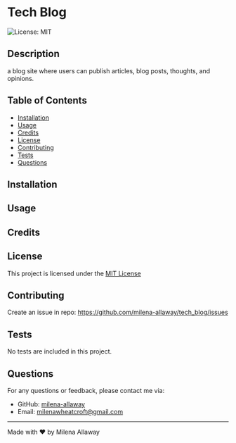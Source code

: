 # Tech Blog
![License: MIT](https://img.shields.io/badge/License-MIT-yellow.svg)

## Description
a blog site where users can publish articles, blog posts, thoughts, and opinions.

## Table of Contents
- [Installation](#Installation)
- [Usage](#Usage)
- [Credits](#Credits)
- [License](#License)
- [Contributing](#Contributing)
- [Tests](#Tests)
- [Questions](#Questions)

## Installation

## Usage


## Credits


## License
This project is licensed under the [MIT License](https://opensource.org/licenses/MIT)

## Contributing
Create an issue in repo: https://github.com/milena-allaway/tech_blog/issues

## Tests
No tests are included in this project.

## Questions
For any questions or feedback, please contact me via:
- GitHub: [milena-allaway](https://github.com/milena-allaway)
- Email: [milenawheatcroft@gmail.com](mailto:milenawheatcroft@gmail.com)

***

Made with ❤️ by Milena Allaway

